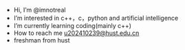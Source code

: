 -  Hi, I’m @imnotreal
-  I’m interested in c++，c，python and artificial intelligence
-  I’m currently learning coding(mainly c++)
-  How to reach me u202410239@hust.edu.cn
-  freshman from hust 


<!---
czh908/czh908 is a ✨ special ✨ repository because its `README.md` (this file) appears on your GitHub profile.
You can click the Preview link to take a look at your changes.
--->
